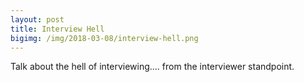 ```yaml
---
layout: post
title: Interview Hell
bigimg: /img/2018-03-08/interview-hell.png
---
```


Talk about the hell of interviewing.... from the interviewer standpoint.